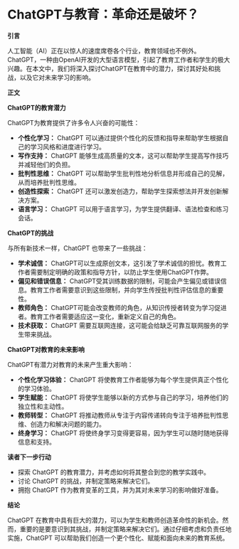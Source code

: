 # ChatGPT与教育：革命还是破坏？

**引言**

人工智能（AI）正在以惊人的速度席卷各个行业，教育领域也不例外。ChatGPT，一种由OpenAI开发的大型语言模型，引起了教育工作者和学生的极大兴趣。在本文中，我们将深入探讨ChatGPT在教育中的潜力，探讨其好处和挑战，以及它对未来学习的影响。

**正文**

**ChatGPT的教育潜力**

ChatGPT为教育提供了许多令人兴奋的可能性：

* **个性化学习：** ChatGPT 可以通过提供个性化的反馈和指导来帮助学生根据自己的学习风格和进度进行学习。
* **写作支持：** ChatGPT 能够生成高质量的文本，这可以帮助学生提高写作技巧并减轻他们的负担。
* **批判性思维：** ChatGPT 可以帮助学生批判性地分析信息并形成自己的见解，从而培养批判性思维。
* **创造性探索：** ChatGPT 还可以激发创造力，帮助学生探索想法并开发创新解决方案。
* **语言学习：** ChatGPT 可以用于语言学习，为学生提供翻译、语法检查和练习会话。

**ChatGPT的挑战**

与所有新技术一样，ChatGPT 也带来了一些挑战：

* **学术诚信：** ChatGPT可以生成原创文本，这引发了学术诚信的担忧。教育工作者需要制定明确的政策和指导方针，以防止学生使用ChatGPT作弊。
* **偏见和错误信息：** ChatGPT受其训练数据的限制，可能会产生偏见或错误信息。教育工作者需要意识到这些限制，并向学生传授批判性评估信息的重要性。
* **教师角色：** ChatGPT可能会改变教师的角色，从知识传授者转变为学习促进者。教育工作者需要适应这一变化，重新定义自己的角色。
* **技术获取：** ChatGPT 需要互联网连接，这可能会给缺乏可靠互联网服务的学生带来挑战。

**ChatGPT对教育的未来影响**

ChatGPT有潜力对教育的未来产生重大影响：

* **个性化学习体验：** ChatGPT 将使教育工作者能够为每个学生提供真正个性化的学习体验。
* **学生赋能：** ChatGPT 将使学生能够以新的方式参与自己的学习，培养他们的独立性和主动性。
* **教师转型：** ChatGPT 将推动教师从专注于内容传递转向专注于培养批判性思维、创造力和解决问题的能力。
* **终身学习：** ChatGPT 将使终身学习变得更容易，因为学生可以随时随地获得信息和支持。

**读者下一步行动**

* 探索 ChatGPT 的教育潜力，并考虑如何将其整合到您的教学实践中。
* 讨论 ChatGPT 的挑战，并制定策略来解决它们。
* 拥抱 ChatGPT 作为教育变革的工具，并为其对未来学习的影响做好准备。

**结论**

ChatGPT 在教育中具有巨大的潜力，可以为学生和教师创造革命性的新机会。然而，重要的是要意识到其挑战，并制定策略来解决它们。通过仔细考虑和负责任地实施，ChatGPT 可以帮助我们创造一个更个性化、赋能和面向未来的教育系统。
